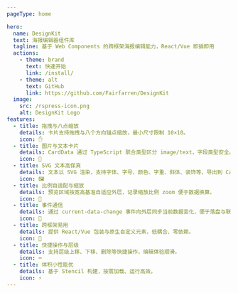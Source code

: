 ```yaml
---
pageType: home

hero:
  name: DesignKit
  text: 海报编辑器组件库
  tagline: 基于 Web Components 的跨框架海报编辑能力，React/Vue 即插即用
  actions:
    - theme: brand
      text: 快速开始
      link: /install/
    - theme: alt
      text: GitHub
      link: https://github.com/Fairfarren/DesignKit
  image:
    src: /rspress-icon.png
    alt: DesignKit Logo
features:
  - title: 拖拽与八点缩放
    details: 卡片支持拖拽与八个方向锚点缩放，最小尺寸限制 10×10。
    icon: ✋
  - title: 图片与文本卡片
    details: CardData 通过 TypeScript 联合类型区分 image/text，字段类型安全。
    icon: 🧩
  - title: SVG 文本高保真
    details: 文本以 SVG 渲染，支持字体、字号、颜色、字重、斜体、装饰等，导出到 Canvas 生成海报。
    icon: 🖼️
  - title: 比例自适配与缩放
    details: 预览区域按宽高基准自适应外层，记录缩放比例 zoom 便于数据换算。
    icon: 🔎
  - title: 事件通信
    details: 通过 current-data-change 事件向外层同步当前数据变化，便于落盘与联动。
    icon: 🔔
  - title: 跨框架易用
    details: 提供 React/Vue 包装与原生自定义元素，低耦合、零依赖。
    icon: 🔗
  - title: 快捷操作与层级
    details: 支持层级上移、下移、删除等快捷操作，编辑体验顺滑。
    icon: ⌨️
  - title: 体积小性能优
    details: 基于 Stencil 构建，按需加载、运行高效。
    icon: ⚡
---
```

